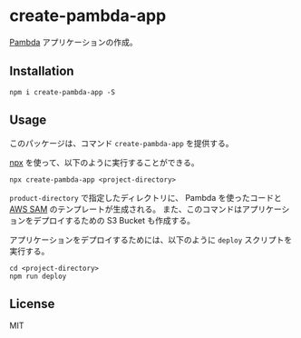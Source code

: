 # create-pambda-app

[Pambda](https://github.com/pambda/pambda) アプリケーションの作成。

## Installation

```
npm i create-pambda-app -S
```

## Usage

このパッケージは、コマンド `create-pambda-app` を提供する。

[npx](https://www.npmjs.com/package/npx) を使って、以下のように実行することができる。

```
npx create-pambda-app <project-directory>
```

`product-directory` で指定したディレクトリに、 Pambda を使ったコードと [AWS SAM](https://github.com/awslabs/serverless-application-model) のテンプレートが生成される。
また、このコマンドはアプリケーションをデプロイするための S3 Bucket も作成する。

アプリケーションをデプロイするためには、以下のように `deploy` スクリプトを実行する。

```
cd <project-directory>
npm run deploy
```

## License

MIT
